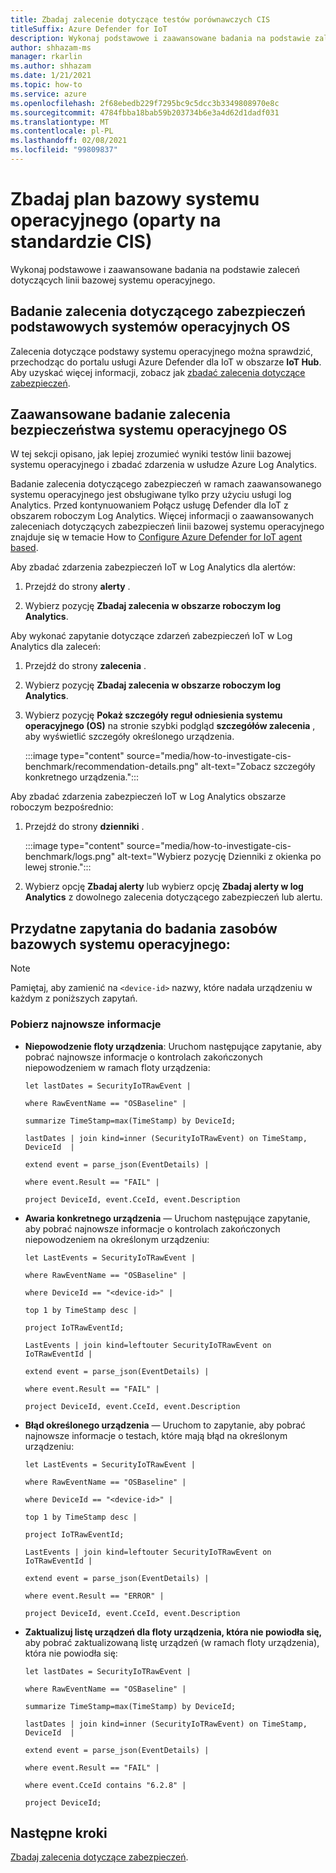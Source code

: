 ```yaml
---
title: Zbadaj zalecenie dotyczące testów porównawczych CIS
titleSuffix: Azure Defender for IoT
description: Wykonaj podstawowe i zaawansowane badania na podstawie zaleceń dotyczących linii bazowej systemu operacyjnego.
author: shhazam-ms
manager: rkarlin
ms.author: shhazam
ms.date: 1/21/2021
ms.topic: how-to
ms.service: azure
ms.openlocfilehash: 2f68ebedb229f7295bc9c5dcc3b3349808970e8c
ms.sourcegitcommit: 4784fbba18bab59b203734b6e3a4d62d1dadf031
ms.translationtype: MT
ms.contentlocale: pl-PL
ms.lasthandoff: 02/08/2021
ms.locfileid: "99809837"
---
```

# <a name="investigate-os-baseline-based-on-cis-benchmark-recommendation"></a>Zbadaj plan bazowy systemu operacyjnego (oparty na standardzie CIS) 

Wykonaj podstawowe i zaawansowane badania na podstawie zaleceń dotyczących linii bazowej systemu operacyjnego.

## <a name="basic-os-baseline-security-recommendation-investigation"></a>Badanie zalecenia dotyczącego zabezpieczeń podstawowych systemów operacyjnych OS  

Zalecenia dotyczące podstawy systemu operacyjnego można sprawdzić, przechodząc do portalu usługi Azure Defender dla IoT w obszarze **IoT Hub**. Aby uzyskać więcej informacji, zobacz jak [zbadać zalecenia dotyczące zabezpieczeń](quickstart-investigate-security-recommendations.md).

## <a name="advanced-os-baseline-security-recommendation-investigation"></a>Zaawansowane badanie zalecenia bezpieczeństwa systemu operacyjnego OS  

W tej sekcji opisano, jak lepiej zrozumieć wyniki testów linii bazowej systemu operacyjnego i zbadać zdarzenia w usłudze Azure Log Analytics.  

Badanie zalecenia dotyczącego zabezpieczeń w ramach zaawansowanego systemu operacyjnego jest obsługiwane tylko przy użyciu usługi log Analytics. Przed kontynuowaniem Połącz usługę Defender dla IoT z obszarem roboczym Log Analytics. Więcej informacji o zaawansowanych zaleceniach dotyczących zabezpieczeń linii bazowej systemu operacyjnego znajduje się w temacie How to [Configure Azure Defender for IoT agent based](how-to-configure-agent-based-solution.md).

Aby zbadać zdarzenia zabezpieczeń IoT w Log Analytics dla alertów:

1. Przejdź do strony **alerty** .

1. Wybierz pozycję **Zbadaj zalecenia w obszarze roboczym log Analytics**.

Aby wykonać zapytanie dotyczące zdarzeń zabezpieczeń IoT w Log Analytics dla zaleceń:

1. Przejdź do strony **zalecenia** .

1. Wybierz pozycję **Zbadaj zalecenia w obszarze roboczym log Analytics**.

1. Wybierz pozycję **Pokaż szczegóły reguł odniesienia systemu operacyjnego (OS)** na stronie szybki podgląd **szczegółów zalecenia** , aby wyświetlić szczegóły określonego urządzenia.

   :::image type="content" source="media/how-to-investigate-cis-benchmark/recommendation-details.png" alt-text="Zobacz szczegóły konkretnego urządzenia."::: 

Aby zbadać zdarzenia zabezpieczeń IoT w Log Analytics obszarze roboczym bezpośrednio:

1. Przejdź do strony **dzienniki** .

    :::image type="content" source="media/how-to-investigate-cis-benchmark/logs.png" alt-text="Wybierz pozycję Dzienniki z okienka po lewej stronie.":::

1. Wybierz opcję **Zbadaj alerty** lub wybierz opcję **Zbadaj alerty w log Analytics** z dowolnego zalecenia dotyczącego zabezpieczeń lub alertu.   

## <a name="useful-queries-to-investigate-the-os-baseline-resources"></a>Przydatne zapytania do badania zasobów bazowych systemu operacyjnego: 

> [!Note]
> Pamiętaj, aby zamienić na `<device-id>` nazwy, które nadała urządzeniu w każdym z poniższych zapytań. 


### <a name="retrieve-the-latest-information"></a>Pobierz najnowsze informacje

- **Niepowodzenie floty urządzenia**: Uruchom następujące zapytanie, aby pobrać najnowsze informacje o kontrolach zakończonych niepowodzeniem w ramach floty urządzenia: 

    ```azurecli
    let lastDates = SecurityIoTRawEvent | 
    
    where RawEventName == "OSBaseline" | 
    
    summarize TimeStamp=max(TimeStamp) by DeviceId; 
    
    lastDates | join kind=inner (SecurityIoTRawEvent) on TimeStamp, DeviceId  | 
    
    extend event = parse_json(EventDetails) | 
    
    where event.Result == "FAIL" | 
    
    project DeviceId, event.CceId, event.Description 
    ```
 
- **Awaria konkretnego urządzenia** — Uruchom następujące zapytanie, aby pobrać najnowsze informacje o kontrolach zakończonych niepowodzeniem na określonym urządzeniu:  

    ```azurecli
    let LastEvents = SecurityIoTRawEvent | 
    
    where RawEventName == "OSBaseline" | 
    
    where DeviceId == "<device-id>" | 
    
    top 1 by TimeStamp desc | 
    
    project IoTRawEventId; 
    
    LastEvents | join kind=leftouter SecurityIoTRawEvent on IoTRawEventId | 
    
    extend event = parse_json(EventDetails) | 
    
    where event.Result == "FAIL" | 
    
    project DeviceId, event.CceId, event.Description 
    ```

- **Błąd określonego urządzenia** — Uruchom to zapytanie, aby pobrać najnowsze informacje o testach, które mają błąd na określonym urządzeniu: 

    ```azurecli
    let LastEvents = SecurityIoTRawEvent | 
    
    where RawEventName == "OSBaseline" | 
    
    where DeviceId == "<device-id>" | 
    
    top 1 by TimeStamp desc | 
    
    project IoTRawEventId; 
    
    LastEvents | join kind=leftouter SecurityIoTRawEvent on IoTRawEventId | 
    
    extend event = parse_json(EventDetails) | 
    
    where event.Result == "ERROR" | 
    
    project DeviceId, event.CceId, event.Description 
    ```
 
- **Zaktualizuj listę urządzeń dla floty urządzenia, która nie powiodła się,** aby pobrać zaktualizowaną listę urządzeń (w ramach floty urządzenia), która nie powiodła się:  
 
    ```azurecli
    let lastDates = SecurityIoTRawEvent | 
    
    where RawEventName == "OSBaseline" | 
    
    summarize TimeStamp=max(TimeStamp) by DeviceId; 
    
    lastDates | join kind=inner (SecurityIoTRawEvent) on TimeStamp, DeviceId  | 
    
    extend event = parse_json(EventDetails) | 
    
    where event.Result == "FAIL" | 
    
    where event.CceId contains "6.2.8" | 
    
    project DeviceId; 
    ```
 
## <a name="next-steps"></a>Następne kroki

[Zbadaj zalecenia dotyczące zabezpieczeń](quickstart-investigate-security-recommendations.md).
 